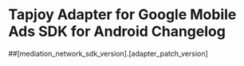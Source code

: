 # Tapjoy Adapter for Google Mobile Ads SDK for Android Changelog

##[mediation_network_sdk_version].[adapter_patch_version]
